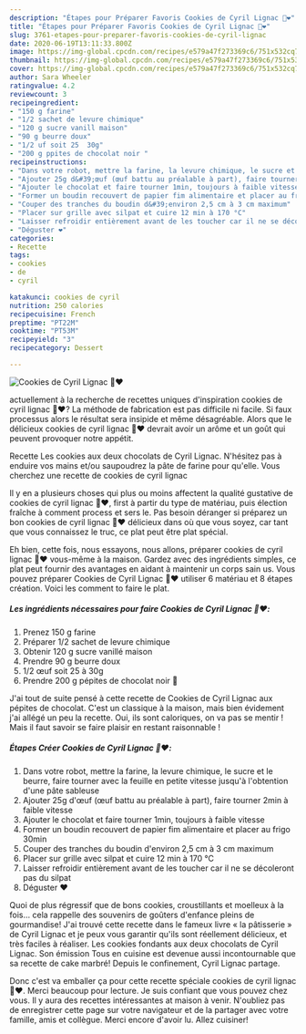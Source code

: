 ```yaml
---
description: "Étapes pour Préparer Favoris Cookies de Cyril Lignac 🍫❤️"
title: "Étapes pour Préparer Favoris Cookies de Cyril Lignac 🍫❤️"
slug: 3761-etapes-pour-preparer-favoris-cookies-de-cyril-lignac
date: 2020-06-19T13:11:33.800Z
image: https://img-global.cpcdn.com/recipes/e579a47f273369c6/751x532cq70/cookies-de-cyril-lignac-🍫❤️-photo-principale-de-la-recette.jpg
thumbnail: https://img-global.cpcdn.com/recipes/e579a47f273369c6/751x532cq70/cookies-de-cyril-lignac-🍫❤️-photo-principale-de-la-recette.jpg
cover: https://img-global.cpcdn.com/recipes/e579a47f273369c6/751x532cq70/cookies-de-cyril-lignac-🍫❤️-photo-principale-de-la-recette.jpg
author: Sara Wheeler
ratingvalue: 4.2
reviewcount: 3
recipeingredient:
- "150 g farine"
- "1/2 sachet de levure chimique"
- "120 g sucre vanill maison"
- "90 g beurre doux"
- "1/2 uf soit 25  30g"
- "200 g ppites de chocolat noir "
recipeinstructions:
- "Dans votre robot, mettre la farine, la levure chimique, le sucre et le beurre, faire tourner avec la feuille en petite vitesse jusqu&#39;à l&#39;obtention d&#39;une pâte sableuse"
- "Ajouter 25g d&#39;œuf (œuf battu au préalable à part), faire tourner 2min à faible vitesse"
- "Ajouter le chocolat et faire tourner 1min, toujours à faible vitesse"
- "Former un boudin recouvert de papier fim alimentaire et placer au frigo 30min"
- "Couper des tranches du boudin d&#39;environ 2,5 cm à 3 cm maximum"
- "Placer sur grille avec silpat et cuire 12 min à 170 °C"
- "Laisser refroidir entièrement avant de les toucher car il ne se décoleront pas du silpat"
- "Déguster ❤️"
categories:
- Recette
tags:
- cookies
- de
- cyril

katakunci: cookies de cyril 
nutrition: 250 calories
recipecuisine: French
preptime: "PT22M"
cooktime: "PT53M"
recipeyield: "3"
recipecategory: Dessert

---
```



![Cookies de Cyril Lignac 🍫❤️](https://img-global.cpcdn.com/recipes/e579a47f273369c6/751x532cq70/cookies-de-cyril-lignac-🍫❤️-photo-principale-de-la-recette.jpg)

actuellement à la recherche de recettes uniques d'inspiration cookies de cyril lignac 🍫❤️? La méthode de fabrication est pas difficile ni facile. Si faux processus alors le résultat sera insipide et même désagréable. Alors que le délicieux cookies de cyril lignac 🍫❤️ devrait avoir un arôme et un goût qui peuvent provoquer notre appétit.

Recette Les cookies aux deux chocolats de Cyril Lignac. N&#39;hésitez pas à enduire vos mains et/ou saupoudrez la pâte de farine pour qu&#39;elle. Vous cherchez une recette de cookies de cyril lignac

Il y en a plusieurs choses qui plus ou moins affectent la qualité gustative de cookies de cyril lignac 🍫❤️, first à partir du type de matériau, puis élection fraîche à comment process et sers le. Pas besoin déranger si préparez un bon cookies de cyril lignac 🍫❤️ délicieux dans où que vous soyez, car tant que vous connaissez le truc, ce plat peut être plat spécial.


Eh bien, cette fois, nous essayons, nous allons, préparer cookies de cyril lignac 🍫❤️ vous-même à la maison. Gardez avec des ingrédients simples, ce plat peut fournir des avantages en aidant à maintenir un corps sain us. Vous pouvez préparer Cookies de Cyril Lignac 🍫❤️ utiliser 6 matériau et 8 étapes création. Voici les comment to faire le plat.

<!--inarticleads1-->

##### Les ingrédients nécessaires pour faire Cookies de Cyril Lignac 🍫❤️:

1. Prenez 150 g farine
1. Préparer 1/2 sachet de levure chimique
1. Obtenir 120 g sucre vanillé maison
1. Prendre 90 g beurre doux
1.  1/2 œuf soit 25 à 30g
1. Prendre 200 g pépites de chocolat noir 🍫


J&#39;ai tout de suite pensé à cette recette de Cookies de Cyril Lignac aux pépites de chocolat. C&#39;est un classique à la maison, mais bien évidement j&#39;ai allégé un peu la recette. Oui, ils sont caloriques, on va pas se mentir ! Mais il faut savoir se faire plaisir en restant raisonnable ! 

<!--inarticleads2-->

##### Étapes Créer Cookies de Cyril Lignac 🍫❤️:

1. Dans votre robot, mettre la farine, la levure chimique, le sucre et le beurre, faire tourner avec la feuille en petite vitesse jusqu&#39;à l&#39;obtention d&#39;une pâte sableuse
1. Ajouter 25g d&#39;œuf (œuf battu au préalable à part), faire tourner 2min à faible vitesse
1. Ajouter le chocolat et faire tourner 1min, toujours à faible vitesse
1. Former un boudin recouvert de papier fim alimentaire et placer au frigo 30min
1. Couper des tranches du boudin d&#39;environ 2,5 cm à 3 cm maximum
1. Placer sur grille avec silpat et cuire 12 min à 170 °C
1. Laisser refroidir entièrement avant de les toucher car il ne se décoleront pas du silpat
1. Déguster ❤️


Quoi de plus régressif que de bons cookies, croustillants et moelleux à la fois… cela rappelle des souvenirs de goûters d&#39;enfance pleins de gourmandise! J&#39;ai trouvé cette recette dans le fameux livre « la pâtisserie » de Cyril Lignac et je peux vous garantir qu&#39;ils sont réellement délicieux, et très faciles à réaliser. Les cookies fondants aux deux chocolats de Cyril Lignac. Son émission Tous en cuisine est devenue aussi incontournable que sa recette de cake marbré! Depuis le confinement, Cyril Lignac partage. 


Donc c'est va emballer ça pour cette recette spéciale cookies de cyril lignac 🍫❤️. Merci beaucoup pour lecture. Je suis confiant que vous pouvez chez vous. Il y aura des recettes  intéressantes at maison à venir. N'oubliez pas de enregistrer cette page sur votre navigateur et de la partager avec votre famille, amis et collègue. Merci encore d'avoir lu. Allez cuisiner!

